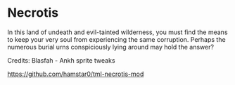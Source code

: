 # Necrotis

In this land of undeath and evil-tainted wilderness, you must find the means to keep your very soul from experiencing the same corruption. Perhaps the numerous burial urns conspiciously lying around may hold the answer?

Credits:
	Blasfah - Ankh sprite tweaks

https://github.com/hamstar0/tml-necrotis-mod
